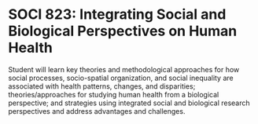 # SOCI 823: Integrating Social and Biological Perspectives on Human Health

Student will learn key theories and methodological approaches for how social processes, socio-spatial organization, and social inequality are associated with health patterns, changes, and disparities; theories/approaches for studying human health from a biological perspective; and strategies using integrated social and biological research perspectives and address advantages and challenges.